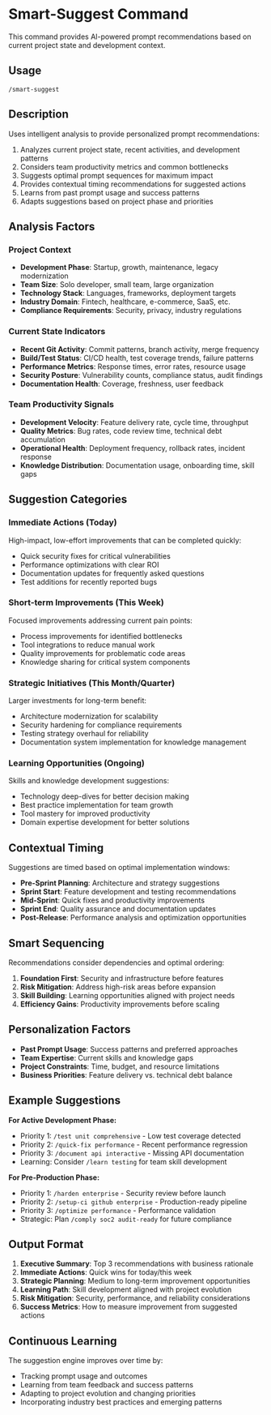 # Smart-Suggest Command

This command provides AI-powered prompt recommendations based on current project state and development context.

## Usage
```
/smart-suggest
```

## Description
Uses intelligent analysis to provide personalized prompt recommendations:
1. Analyzes current project state, recent activities, and development patterns
2. Considers team productivity metrics and common bottlenecks
3. Suggests optimal prompt sequences for maximum impact
4. Provides contextual timing recommendations for suggested actions
5. Learns from past prompt usage and success patterns
6. Adapts suggestions based on project phase and priorities

## Analysis Factors

### Project Context
- **Development Phase**: Startup, growth, maintenance, legacy modernization
- **Team Size**: Solo developer, small team, large organization
- **Technology Stack**: Languages, frameworks, deployment targets
- **Industry Domain**: Fintech, healthcare, e-commerce, SaaS, etc.
- **Compliance Requirements**: Security, privacy, industry regulations

### Current State Indicators
- **Recent Git Activity**: Commit patterns, branch activity, merge frequency
- **Build/Test Status**: CI/CD health, test coverage trends, failure patterns
- **Performance Metrics**: Response times, error rates, resource usage
- **Security Posture**: Vulnerability counts, compliance status, audit findings
- **Documentation Health**: Coverage, freshness, user feedback

### Team Productivity Signals
- **Development Velocity**: Feature delivery rate, cycle time, throughput
- **Quality Metrics**: Bug rates, code review time, technical debt accumulation
- **Operational Health**: Deployment frequency, rollback rates, incident response
- **Knowledge Distribution**: Documentation usage, onboarding time, skill gaps

## Suggestion Categories

### Immediate Actions (Today)
High-impact, low-effort improvements that can be completed quickly:
- Quick security fixes for critical vulnerabilities
- Performance optimizations with clear ROI
- Documentation updates for frequently asked questions
- Test additions for recently reported bugs

### Short-term Improvements (This Week)
Focused improvements addressing current pain points:
- Process improvements for identified bottlenecks
- Tool integrations to reduce manual work
- Quality improvements for problematic code areas
- Knowledge sharing for critical system components

### Strategic Initiatives (This Month/Quarter)
Larger investments for long-term benefit:
- Architecture modernization for scalability
- Security hardening for compliance requirements
- Testing strategy overhaul for reliability
- Documentation system implementation for knowledge management

### Learning Opportunities (Ongoing)
Skills and knowledge development suggestions:
- Technology deep-dives for better decision making
- Best practice implementation for team growth
- Tool mastery for improved productivity
- Domain expertise development for better solutions

## Contextual Timing
Suggestions are timed based on optimal implementation windows:
- **Pre-Sprint Planning**: Architecture and strategy suggestions
- **Sprint Start**: Feature development and testing recommendations
- **Mid-Sprint**: Quick fixes and productivity improvements
- **Sprint End**: Quality assurance and documentation updates
- **Post-Release**: Performance analysis and optimization opportunities

## Smart Sequencing
Recommendations consider dependencies and optimal ordering:
1. **Foundation First**: Security and infrastructure before features
2. **Risk Mitigation**: Address high-risk areas before expansion
3. **Skill Building**: Learning opportunities aligned with project needs
4. **Efficiency Gains**: Productivity improvements before scaling

## Personalization Factors
- **Past Prompt Usage**: Success patterns and preferred approaches
- **Team Expertise**: Current skills and knowledge gaps
- **Project Constraints**: Time, budget, and resource limitations
- **Business Priorities**: Feature delivery vs. technical debt balance

## Example Suggestions

**For Active Development Phase:**
- Priority 1: `/test unit comprehensive` - Low test coverage detected
- Priority 2: `/quick-fix performance` - Recent performance regression
- Priority 3: `/document api interactive` - Missing API documentation
- Learning: Consider `/learn testing` for team skill development

**For Pre-Production Phase:**
- Priority 1: `/harden enterprise` - Security review before launch
- Priority 2: `/setup-ci github enterprise` - Production-ready pipeline
- Priority 3: `/optimize performance` - Performance validation
- Strategic: Plan `/comply soc2 audit-ready` for future compliance

## Output Format
1. **Executive Summary**: Top 3 recommendations with business rationale
2. **Immediate Actions**: Quick wins for today/this week
3. **Strategic Planning**: Medium to long-term improvement opportunities
4. **Learning Path**: Skill development aligned with project evolution
5. **Risk Mitigation**: Security, performance, and reliability considerations
6. **Success Metrics**: How to measure improvement from suggested actions

## Continuous Learning
The suggestion engine improves over time by:
- Tracking prompt usage and outcomes
- Learning from team feedback and success patterns
- Adapting to project evolution and changing priorities
- Incorporating industry best practices and emerging patterns